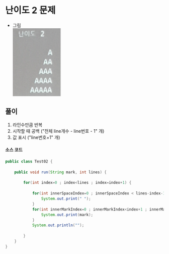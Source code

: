 # 난이도 2 문제
* 그림</br>
![](https://github.com/Lee-KyungSeok/ControlFlowExample/blob/master/Difficulty2/difficulty_2.PNG)

## __풀이__

1. 라인수만큼 반복
2. 시작할 때 공백 ("전체 line개수 - line번호 - 1" 개)
3. 값 표시 ("line번호+1" 개)

#### __소스 코드__
``` java
public class Test02 {

	public void run(String mark, int lines) {

		for(int index=0 ; index<lines ; index=index+1) {

			for(int innerSpaceIndex=0 ; innerSpaceIndex < lines-index-1 ; innerSpaceIndex++) {
				System.out.print(" ");
			}
			for(int innerMarkIndex=0 ; innerMarkIndex<index+1 ; innerMarkIndex=innerMarkIndex+1) {
				System.out.print(mark);
			}
			System.out.println("");

		}
	}
}
```
